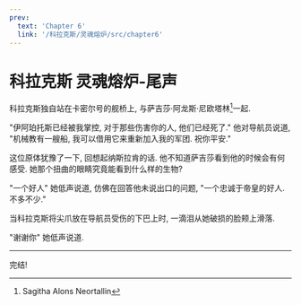 ```yaml
---
prev:
  text: 'Chapter 6'
  link: '/科拉克斯/灵魂熔炉/src/chapter6'
---
```


# 科拉克斯 灵魂熔炉-尾声

科拉克斯独自站在卡密尔号的舰桥上, 与萨吉莎·阿龙斯·尼欧塔林[^1]一起.

"伊阿珀托斯已经被我掌控, 对于那些伤害你的人, 他们已经死了." 他对导航员说道, "机械教有一艘船, 我可以借用它来重新加入我的军团. 祝你平安."

这位原体犹豫了一下, 回想起纳斯拉肯的话. 他不知道萨吉莎看到他的时候会有何感受. 她那个扭曲的眼睛究竟能看到什么样的生物?

"一个好人" 她低声说道, 仿佛在回答他未说出口的问题, "一个忠诚于帝皇的好人. 不多不少."

当科拉克斯将尖爪放在导航员受伤的下巴上时, 一滴泪从她破损的脸颊上滑落.

"谢谢你" 她低声说道.

--------

完结!

[^1]: Sagitha Alons Neortallin

